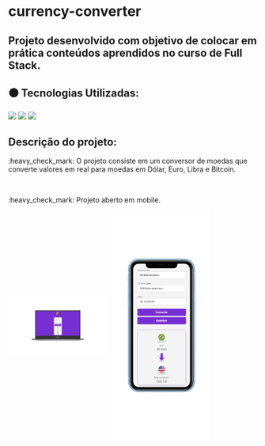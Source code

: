 # currency-converter
## Projeto desenvolvido com objetivo de colocar em prática conteúdos aprendidos no curso de Full Stack.
## :black_circle: Tecnologias Utilizadas:

<img src="https://img.shields.io/badge/HTML5-E34F26?style=for-the-badge&logo=html5&logoColor=white">
<img src="https://img.shields.io/badge/CSS3-1572B6?style=for-the-badge&logo=css3&logoColor=white">
<img src="https://img.shields.io/badge/JavaScript-323330?style=for-the-badge&logo=javascript&logoColor=F7DF1E">
 
## Descrição do projeto:
<p> :heavy_check_mark: O projeto consiste em um conversor de moedas que converte valores em real para moedas em Dólar, Euro, Libra e Bitcoin. </p>
<br>

<p> :heavy_check_mark: Projeto aberto em mobile.</p>

<div style="display: flex; align-items: center;">
  <img src="https://github.com/AlanEduardoCruz/currency-converter/blob/master/assets/desktop.png" alt="Desktop" width="200" style="margin-right: 10px;">
  <img src="https://github.com/AlanEduardoCruz/currency-converter/blob/master/assets/mobile.png" alt="Mobile" width="200">
</div>






